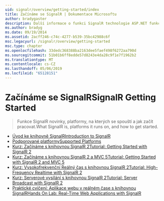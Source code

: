 ```yaml
---
uid: signalr/overview/getting-started/index
title: Začínáme se SignalR | Dokumentace Microsoftu
author: bradygaster
description: Další informace o funkci SignalR technologie ASP.NET funkce SignalR technologie ASP.NET je nová knihovna pro vývojáře využívající technologii ASP.NET, který usnadňuje vývoj funkcí v reálném čase. Funkce SignalR umožňuje bi...
ms.author: bradyg
ms.date: 09/19/2014
ms.assetid: 2acff246-c74c-4277-b539-35bc42988c6f
msc.legacyurl: /signalr/overview/getting-started
msc.type: chapter
ms.openlocfilehash: 33dedc368388ba2163dee5faef498f6272aa790d
ms.sourcegitcommit: 51b01b6ff8edde57d8243e4da28c9f1e7f1962b2
ms.translationtype: MT
ms.contentlocale: cs-CZ
ms.lasthandoff: 05/06/2019
ms.locfileid: "65128151"
---
```

# <a name="signalr-getting-started"></a><span data-ttu-id="72acf-104">Začínáme se SignalR</span><span class="sxs-lookup"><span data-stu-id="72acf-104">SignalR Getting Started</span></span>

> <span data-ttu-id="72acf-105">Funkce SignalR novinky, platformy, na kterých se spouští a jak začít pracovat.</span><span class="sxs-lookup"><span data-stu-id="72acf-105">What SignalR is, platforms it runs on, and how to get started.</span></span>

- [<span data-ttu-id="72acf-106">Úvod ke knihovně SignalR</span><span class="sxs-lookup"><span data-stu-id="72acf-106">Introduction to SignalR</span></span>](introduction-to-signalr.md)
- [<span data-ttu-id="72acf-107">Podporované platformy</span><span class="sxs-lookup"><span data-stu-id="72acf-107">Supported Platforms</span></span>](supported-platforms.md)
- [<span data-ttu-id="72acf-108">Kurz: Začínáme s knihovnou SignalR 2</span><span class="sxs-lookup"><span data-stu-id="72acf-108">Tutorial: Getting Started with SignalR 2</span></span>](tutorial-getting-started-with-signalr.md)
- [<span data-ttu-id="72acf-109">Kurz: Začínáme s knihovnou SignalR 2 a MVC 5</span><span class="sxs-lookup"><span data-stu-id="72acf-109">Tutorial: Getting Started with SignalR 2 and MVC 5</span></span>](tutorial-getting-started-with-signalr-and-mvc.md)
- [<span data-ttu-id="72acf-110">Kurz: Vysokofrekvenční Reálný čas s knihovnou SignalR 2</span><span class="sxs-lookup"><span data-stu-id="72acf-110">Tutorial: High-Frequency Realtime with SignalR 2</span></span>](tutorial-high-frequency-realtime-with-signalr.md)
- [<span data-ttu-id="72acf-111">Kurz: Serverové vysílání s knihovnou SignalR 2</span><span class="sxs-lookup"><span data-stu-id="72acf-111">Tutorial: Server Broadcast with SignalR 2</span></span>](tutorial-server-broadcast-with-signalr.md)
- [<span data-ttu-id="72acf-112">Praktické cvičení: Aplikace webu v reálném čase s knihovnou SignalR</span><span class="sxs-lookup"><span data-stu-id="72acf-112">Hands On Lab: Real-Time Web Applications with SignalR</span></span>](real-time-web-applications-with-signalr.md)
